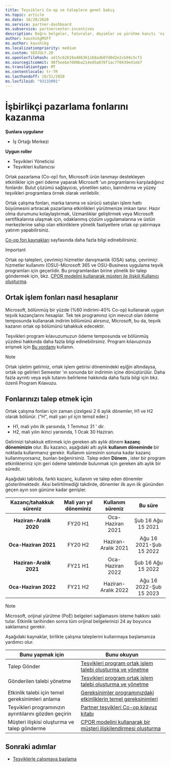 ```yaml
---
title: Teşvikleri Co-op ve taleplere genel bakış
ms.topic: article
ms.date: 10/29/2020
ms.service: partner-dashboard
ms.subservice: partnercenter-incentives
description: Doğru belgeler, faturalar, deyimler ve yürütme kanıtı 'nı düzenleyerek teşvikleri için başarılı bir ortak op talebi göndermeyi öğrenin.
author: kaushikgMSFT
ms.author: kaushikg
ms.localizationpriority: medium
ms.custom: SEOJULY.20
ms.openlocfilehash: a415c62619a486361168adb07d0d2e2cb94c5cf1
ms.sourcegitcommit: 98f5eebe7d08ba214ed5a078f1ac770439e41eb7
ms.translationtype: MT
ms.contentlocale: tr-TR
ms.lasthandoff: 10/31/2020
ms.locfileid: "93133091"
---
```

# <a name="earn-cooperative-marketing-funds"></a>İşbirlikçi pazarlama fonlarını kazanma

**Şunlara uygulanır**

- İş Ortağı Merkezi

**Uygun roller**

- Teşvikleri Yöneticisi
- Teşvikleri kullanıcısı

Ortak pazarlama (Co-op) fon, Microsoft ürün tanımayı destekleyen etkinlikler için geri ödeme yaparak Microsoft 'un programlarını karşıladığınız fonlardır. Bulut çözümü sağlayıcısı, yönetilen satıcı, barındırma ve yüzey teşvikleri programlara örnek olarak verilebilir.

Ortak çalışma fonları, marka tanıma ve sürücü satışları işlem hattı büyümesini artıracak pazarlama etkinlikleri yürütmenize imkan tanır. Hazır olma durumunu kolaylaştırmak, Uzmanlıklar geliştirmek veya Microsoft sertifikalarına ulaşmak için, odaklanmış çözüm uygulamalarına ve üstün merkezlerine sahip olan etkinliklere yönelik faaliyetlere ortak op yatırmaya yatırım yapabilirsiniz.

[Co-op fon kaynakları](https://partner.microsoft.com/asset/collection/co-op-funds-resources#/) sayfasında daha fazla bilgi edinebilirsiniz.

>[!Important]
>Ortak op talepleri, çevrimiçi hizmetler danışmanlık (OSA) satışı, çevrimiçi hizmetler kullanımı (OSU)-Microsoft 365 ve OSU-Business uygulama teşvik programları için geçerlidir. Bu programlardan birine yönelik bir talep göndermek için, bkz. [CPOR modelini kullanarak müşteri ile ilişkili Kullanıcı oluşturma](submit-osa-claim.md).

## <a name="how-co-op-funds-are-calculated"></a>Ortak işlem fonları nasıl hesaplanır

Microsoft, bölünmüş bir yüzde (%60 indirimi-40% Co-op) kullanarak uygun teşvik kazançlarını hesaplar. Tek tek programınız için mevcut olan ödeme temposunda kullanarak indirim bölümünü alırsınız, Microsoft, bu da, teşvik kazanın ortak op bölümünü tahakkuk edecektir.

Teşvikleri program kılavuzumuzun ödeme temposunda ve bölünmüş yüzdesi hakkında daha fazla bilgi edinebilirsiniz. Program kılavuzınıza erişmek için [Bu yordamı](incentives-determined-your-program-eligibility.md) kullanın.

>[!NOTE]
>Ortak işletim geliriniz, ortak işlem getirisi dönemindeki eşiğin altındaysa, ortak op gelirleri Semester 'ın sonunda bir indirimin içine dönüştürülür. Daha fazla ayrıntı veya eşik tutarını belirleme hakkında daha fazla bilgi için bkz. özenli Program Kılavuzu.

## <a name="when-to-claim-your-funds"></a>Fonlarınızı talep etmek için

Ortak çalışma fonları için zaman çizelgesi 2 6 aylık dönemler, H1 ve H2 olarak bölünür. ("H", mali yarı yıl için temsil eder.)

- H1, mali yılın ilk yarısında, 1 Temmuz 31 ' dir.
- H2, mali yılın ikinci yarısında, 1 Ocak 30 Haziran.

Gelirinizi tahakkuk ettirmek için gereken altı aylık dönem **kazanç döneminizin** olur. Bu kazancı, aşağıdaki altı aylık **kullanım döneminde** bir noktada kullanmanız gerekir. Kullanım süresinin sonuna kadar kazanç kullanmıyorsanız, bunları beğenirsiniz. Talep eden **Dönem** , ister bir program etkinlikleriniz için geri ödeme talebinde bulunmak için gereken altı aylık bir süredir.

Aşağıdaki tabloda, farklı kazanç, kullanım ve talep eden dönemler gösterilmektedir. Aksi belirtilmediği takdirde, dönemler ilk ayın ilk gününden geçen ayın son gününe kadar genişler.

|  Kazanç/tahakkuk süreniz  |Mali yarı yıl döneminiz  |  Kullanım süreniz  |  Bu süre  |
| :-----------: | :-----------: | :-----------: | :-----------: |
|**Haziran-Aralık 2020**| FY20 H1  |  Oca-Haziran 2021  |  Şub 16 Ağu 15 2021  |
|**Oca-Haziran 2021** |  FY20 H2  |  Haziran-Aralık 2021  |  Ağu 16 2021-Şub 15 2022  |
|**Haziran-Aralık 2021**|  FY21 H1  |  Oca-Haziran 2022  |  Şub 16 Ağu 15 2022  |
|**Oca-Haziran 2022** |  FY21 H2  |  Haziran-Aralık 2022  |  Ağu 16 2022-Şub 15 2023  |

>[!NOTE]
>Microsoft, orijinal yürütme (PoE) belgeleri sağlamasını isteme hakkını saklı tutar. Etkinlik tarihinden sonra tüm orijinal belgelerinizi 24 ay boyunca saklamanız gerekir.

Aşağıdaki kaynaklar, birlikte çalışma taleplerini kullanmaya başlamanıza yardımcı olur.

| Bunu yapmak için | Bunu okuyun |
| ------ | ----------- |
| Talep Gönder |  [Teşvikleri program ortak işlem talebi oluşturma ve yönetme](create-incentives-claims.md)  |
| Gönderilen talebi yönetme | [Teşvikleri program ortak işlem talebi oluşturma ve yönetme](create-incentives-claims.md)    |
| Etkinlik talebi için temel gereksinimleri anlama | [Gereksinimler programınızdaki etkinliklerin temel gereksinimleri](core-requirements.md)   |
| Teşvikleri programınızın ayrıntılarını gözden geçirin | [Partner teşvikleri Co-op kılavuz kitabı](https://assetsprod.microsoft.com/co-op-guidebook.pdf)  |
| Müşteri ilişkisi oluşturma ve talep gönderme | [CPOR modelini kullanarak bir müşteri ilişkilendirmesi oluşturma](submit-osa-claim.md)   |

## <a name="next-steps"></a>Sonraki adımlar

- [Teşviklerle çalışmaya başlama](incentives-get-started-intro.md)
